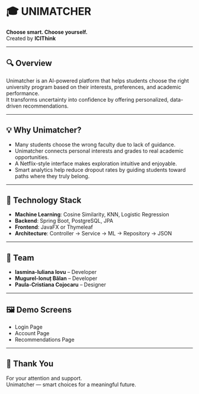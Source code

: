 # 🎓 UNIMATCHER

**Choose smart. Choose yourself.**  
Created by **ICIThink**

---

## 🔍 Overview

Unimatcher is an AI-powered platform that helps students choose the right university program based on their interests, preferences, and academic performance.  
It transforms uncertainty into confidence by offering personalized, data-driven recommendations.

---

## 💡 Why Unimatcher?

- Many students choose the wrong faculty due to lack of guidance.
- Unimatcher connects personal interests and grades to real academic opportunities.
- A Netflix-style interface makes exploration intuitive and enjoyable.
- Smart analytics help reduce dropout rates by guiding students toward paths where they truly belong.

---

## 🧠 Technology Stack

- **Machine Learning**: Cosine Similarity, KNN, Logistic Regression
- **Backend**: Spring Boot, PostgreSQL, JPA
- **Frontend**: JavaFX or Thymeleaf
- **Architecture**: Controller → Service → ML → Repository → JSON

---

## 👥 Team

- **Iasmina-Iuliana Iovu** – Developer  
- **Mugurel-Ionuț Bălan** – Developer  
- **Paula-Cristiana Cojocaru** – Designer

---

## 🖼️ Demo Screens

- Login Page  
- Account Page  
- Recommendations Page

---

## 🙏 Thank You

For your attention and support.  
Unimatcher — smart choices for a meaningful future.
